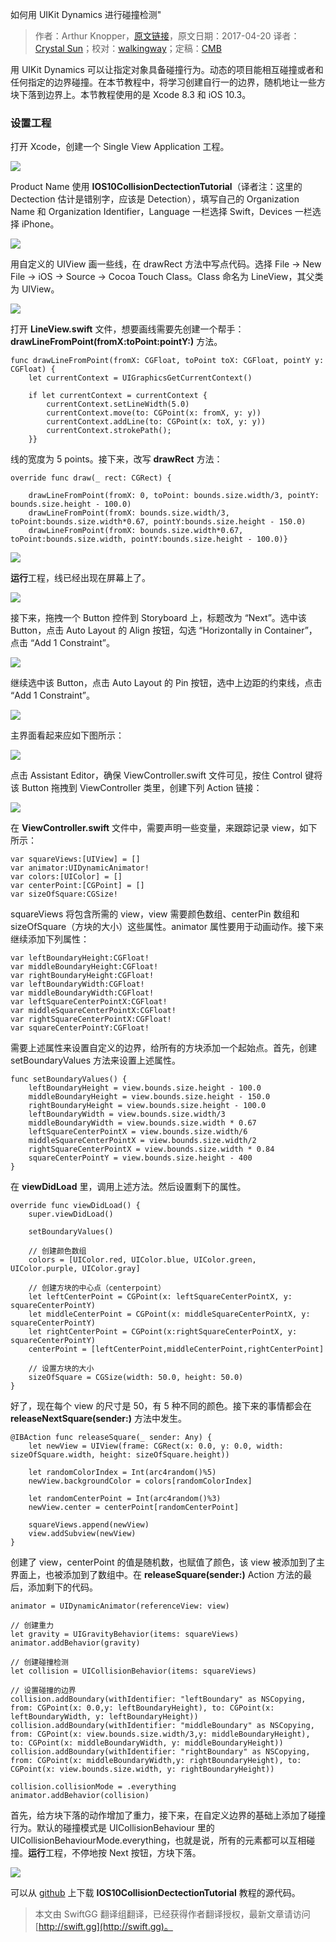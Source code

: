 如何用 UIKit Dynamics 进行碰撞检测"

> 作者：Arthur Knopper，[原文链接](https://www.ioscreator.com/tutorials/collision-detection-uikit-dynamics-ios-tutorial-ios10)，原文日期：2017-04-20
> 译者：[Crystal Sun](http://www.jianshu.com/users/7a2d2cc38444/latest_articles)；校对：[walkingway](http://chengway.in/)；定稿：[CMB](https://github.com/chenmingbiao)
  









用 UIKit Dynamics 可以让指定对象具备碰撞行为。动态的项目能相互碰撞或者和任何指定的边界碰撞。在本节教程中，将学习创建自行一的边界，随机地让一些方块下落到边界上。本节教程使用的是 Xcode 8.3 和 iOS 10.3。



### 设置工程

打开 Xcode，创建一个 Single View Application 工程。

![](https://static1.squarespace.com/static/52428a0ae4b0c4a5c2a2cede/t/58ff88928419c2b2a27d0754/1493141675229/single-view-xcode-template?format=1500w)

Product Name 使用 **IOS10CollisionDectectionTutorial**（译者注：这里的 Dectection 估计是错别字，应该是 Detection），填写自己的 Organization Name 和 Organization Identifier，Language 一栏选择 Swift，Devices 一栏选择 iPhone。

![](https://static1.squarespace.com/static/52428a0ae4b0c4a5c2a2cede/t/58f601fed2b857170ca0ce82/1492517402522/line-view-uiview?format=1500w)

用自定义的 UIView 画一些线，在 drawRect 方法中写点代码。选择 File -> New File -> iOS -> Source -> Cocoa Touch Class。Class 命名为 LineView，其父类为 UIView。

![](https://static1.squarespace.com/static/52428a0ae4b0c4a5c2a2cede/t/58f601fed2b857170ca0ce82/1492517402522/line-view-uiview?format=1500w)

打开 **LineView.swift** 文件，想要画线需要先创建一个帮手：**drawLineFromPoint(fromX:toPoint:pointY:)** 方法。

    
    func drawLineFromPoint(fromX: CGFloat, toPoint toX: CGFloat, pointY y: CGFloat) {
        let currentContext = UIGraphicsGetCurrentContext()
            
        if let currentContext = currentContext {
            currentContext.setLineWidth(5.0)
            currentContext.move(to: CGPoint(x: fromX, y: y))
            currentContext.addLine(to: CGPoint(x: toX, y: y))
            currentContext.strokePath();
        }}

线的宽度为 5 points。接下来，改写 **drawRect** 方法：

    
    override func draw(_ rect: CGRect) {
            
        drawLineFromPoint(fromX: 0, toPoint: bounds.size.width/3, pointY: bounds.size.height - 100.0)
        drawLineFromPoint(fromX: bounds.size.width/3, toPoint:bounds.size.width*0.67, pointY:bounds.size.height - 150.0)
        drawLineFromPoint(fromX: bounds.size.width*0.67, toPoint:bounds.size.width, pointY:bounds.size.height - 100.0)}

![](https://static1.squarespace.com/static/52428a0ae4b0c4a5c2a2cede/t/58f61c37d1758e8294911b8f/1492524185945/custom-class-identity-inspector?format=500w)

**运行**工程，线已经出现在屏幕上了。

![](https://static1.squarespace.com/static/52428a0ae4b0c4a5c2a2cede/t/58f61d4cc534a5b618a2ccfb/1492589254073/?format=750w)

接下来，拖拽一个 Button 控件到 Storyboard 上，标题改为 “Next”。选中该 Button，点击 Auto Layout 的 Align 按钮，勾选 “Horizontally in Container”，点击 “Add 1 Constraint”。

![](https://static1.squarespace.com/static/52428a0ae4b0c4a5c2a2cede/t/58f7ab9db3db2b7177ee0892/1492626382150/auto-layout-horizontally-in-container?format=750w)

继续选中该 Button，点击 Auto Layout 的 Pin 按钮，选中上边距的约束线，点击 “Add 1 Constraint”。

![](https://static1.squarespace.com/static/52428a0ae4b0c4a5c2a2cede/t/58f7ac28f5e2316d60eb2495/1492626495002/button-pin-to-top?format=750w)

主界面看起来应如下图所示：

![](https://static1.squarespace.com/static/52428a0ae4b0c4a5c2a2cede/t/58f7a9f61b10e35a8888d485/1492625933682/collision-detection-storyboard?format=750w)

点击 Assistant Editor，确保 ViewController.swift 文件可见，按住 Control 键将该 Button 拖拽到 ViewController 类里，创建下列 Action 链接：

![](https://static1.squarespace.com/static/52428a0ae4b0c4a5c2a2cede/t/58f7a9c9579fb39af544e8a2/1492625895137/release%3Dsquare-action?format=750w)

在 **ViewController.swift** 文件中，需要声明一些变量，来跟踪记录 view，如下所示：

    
    var squareViews:[UIView] = []
    var animator:UIDynamicAnimator!
    var colors:[UIColor] = []
    var centerPoint:[CGPoint] = []
    var sizeOfSquare:CGSize!

squareViews 将包含所需的 view，view 需要颜色数组、centerPin 数组和 sizeOfSquare（方块的大小）这些属性。animator 属性要用于动画动作。接下来继续添加下列属性：

    
    var leftBoundaryHeight:CGFloat!
    var middleBoundaryHeight:CGFloat!
    var rightBoundaryHeight:CGFloat!
    var leftBoundaryWidth:CGFloat!
    var middleBoundaryWidth:CGFloat!
    var leftSquareCenterPointX:CGFloat!
    var middleSquareCenterPointX:CGFloat!
    var rightSquareCenterPointX:CGFloat!
    var squareCenterPointY:CGFloat!

需要上述属性来设置自定义的边界，给所有的方块添加一个起始点。首先，创建 setBoundaryValues 方法来设置上述属性。

    
    func setBoundaryValues() {
        leftBoundaryHeight = view.bounds.size.height - 100.0
        middleBoundaryHeight = view.bounds.size.height - 150.0
        rightBoundaryHeight = view.bounds.size.height - 100.0
        leftBoundaryWidth = view.bounds.size.width/3
        middleBoundaryWidth = view.bounds.size.width * 0.67
        leftSquareCenterPointX = view.bounds.size.width/6
        middleSquareCenterPointX = view.bounds.size.width/2
        rightSquareCenterPointX = view.bounds.size.width * 0.84
        squareCenterPointY = view.bounds.size.height - 400
    }

在 **viewDidLoad** 里，调用上述方法。然后设置剩下的属性。

    
    override func viewDidLoad() {
        super.viewDidLoad()
            
        setBoundaryValues()
                
        // 创建颜色数组
        colors = [UIColor.red, UIColor.blue, UIColor.green, UIColor.purple, UIColor.gray]
                
        // 创建方块的中心点（centerpoint）
        let leftCenterPoint = CGPoint(x: leftSquareCenterPointX, y: squareCenterPointY)
        let middleCenterPoint = CGPoint(x: middleSquareCenterPointX, y: squareCenterPointY)
        let rightCenterPoint = CGPoint(x:rightSquareCenterPointX, y: squareCenterPointY)
        centerPoint = [leftCenterPoint,middleCenterPoint,rightCenterPoint]
                
        // 设置方块的大小
        sizeOfSquare = CGSize(width: 50.0, height: 50.0) 
    }

好了，现在每个 view 的尺寸是 50，有 5 种不同的颜色。接下来的事情都会在 **releaseNextSquare(sender:)** 方法中发生。

    
    @IBAction func releaseSquare(_ sender: Any) {
        let newView = UIView(frame: CGRect(x: 0.0, y: 0.0, width: sizeOfSquare.width, height: sizeOfSquare.height))
            
        let randomColorIndex = Int(arc4random()%5)
        newView.backgroundColor = colors[randomColorIndex]
            
        let randomCenterPoint = Int(arc4random()%3)
        newView.center = centerPoint[randomCenterPoint]
            
        squareViews.append(newView)
        view.addSubview(newView)
    }

创建了 view，centerPoint 的值是随机数，也赋值了颜色，该 view 被添加到了主界面上，也被添加到了数组中。在 **releaseSquare(sender:)** Action 方法的最后，添加剩下的代码。

    
    animator = UIDynamicAnimator(referenceView: view)
    
    // 创建重力
    let gravity = UIGravityBehavior(items: squareViews)
    animator.addBehavior(gravity)
    
    // 创建碰撞检测
    let collision = UICollisionBehavior(items: squareViews)
            
    // 设置碰撞的边界
    collision.addBoundary(withIdentifier: "leftBoundary" as NSCopying, from: CGPoint(x: 0.0,y: leftBoundaryHeight), to: CGPoint(x: leftBoundaryWidth, y: leftBoundaryHeight))
    collision.addBoundary(withIdentifier: "middleBoundary" as NSCopying, from: CGPoint(x: view.bounds.size.width/3,y: middleBoundaryHeight), to: CGPoint(x: middleBoundaryWidth, y: middleBoundaryHeight))
    collision.addBoundary(withIdentifier: "rightBoundary" as NSCopying, from: CGPoint(x: middleBoundaryWidth,y: rightBoundaryHeight), to: CGPoint(x: view.bounds.size.width, y: rightBoundaryHeight))
            
    collision.collisionMode = .everything
    animator.addBehavior(collision)

首先，给方块下落的动作增加了重力，接下来，在自定义边界的基础上添加了碰撞行为。默认的碰撞模式是 UICollisionBehaviour 里的 UICollisionBehaviourMode.everything，也就是说，所有的元素都可以互相碰撞。**运行**工程，不停地按 Next 按钮，方块下落。

![](https://static1.squarespace.com/static/52428a0ae4b0c4a5c2a2cede/t/58f7c5009de4bbbb2002c691/1492632856143/collision-detection-simulator?format=750w)

可以从 [github](https://github.com/ioscreator/ioscreator) 上下载 **IOS10CollisionDectectionTutorial** 教程的源代码。
> 本文由 SwiftGG 翻译组翻译，已经获得作者翻译授权，最新文章请访问 [http://swift.gg](http://swift.gg)。